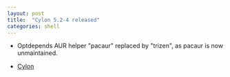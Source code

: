 ```yaml
---
layout: post
title:  "Cylon 5.2-4 released"
categories: shell
---
```


* Optdepends AUR helper "pacaur" replaced by "trizen", 
as pacaur is now unmaintained.

* [Cylon](https://github.com/gavinlyonsrepo/cylon)
